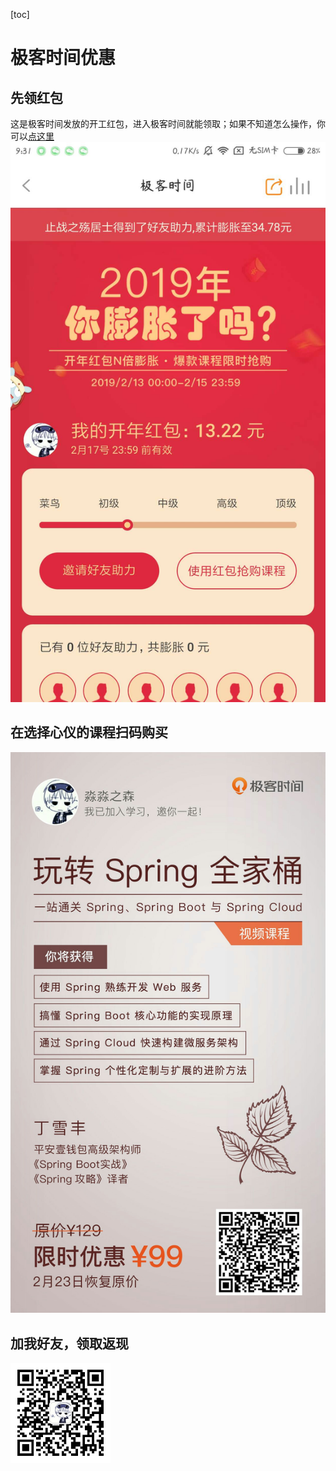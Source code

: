 [toc]

# 极客时间优惠

## 先领红包 
这是极客时间发放的开工红包，进入极客时间就能领取；如果不知道怎么操作，你可以[点这里](https://promo.geekbang.org/activity/newyear-red-envelope/7pPEI94x6QLtHnx1DBJwt1pVCZX67eFw3_mBijGE530)
![image](./image/jike/红包.jpg)

## 在选择心仪的课程扫码购买
![image](./image/jike/Spring全家桶.jpg)




## 加我好友，领取返现
![image](./image/mmzsblog.png)